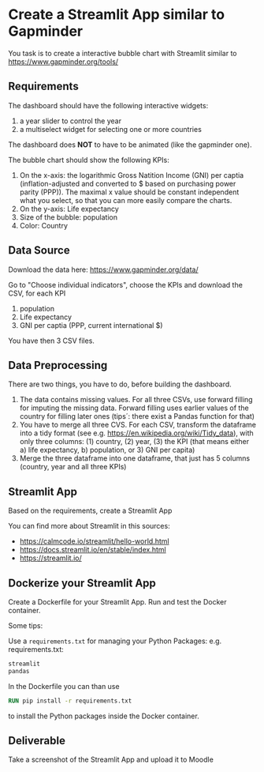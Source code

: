 
# Create a Streamlit App similar to Gapminder

You task is to create a interactive bubble chart with Streamlit similar to https://www.gapminder.org/tools/ 

## Requirements

The dashboard should have the following interactive widgets:
1. a year slider to control the year
2. a multiselect widget for selecting one or more countries

The dashboard does **NOT** to have to be animated (like the gapminder one).

The bubble chart should show the following KPIs:
1. On the x-axis: the logarithmic Gross Natition Income (GNI) per captia (inflation-adjusted and converted to $ based on purchasing power parity (PPP)). The maximal x value should be constant independent what you select, so that you can more easily compare the charts.
2. On the y-axis: Life expectancy
3. Size of the bubble: population
4. Color: Country

## Data Source

Download the data here: https://www.gapminder.org/data/

Go to "Choose individual indicators", choose the KPIs and download the CSV, for each KPI
1. population
2. Life expectancy
3. GNI per captia (PPP, current international $)

You have then 3 CSV files.

## Data Preprocessing

There are two things, you have to do, before building the dashboard. 
1. The data contains missing values. For all three CSVs, use forward filling for imputing the missing data. Forward filling uses earlier values of the country for filling later ones (tips´: there exist a Pandas function for that)
2. You have to merge all three CVS. For each CSV, transform the dataframe into a tidy format (see e.g. https://en.wikipedia.org/wiki/Tidy_data), with only three columns: (1) country, (2) year, (3) the KPI (that means either a) life expectancy, b) population, or 3) GNI per capita)
3. Merge the three dataframe into one dataframe, that just has 5 columns (country, year and all three KPIs)


## Streamlit App

Based on the requirements, create a Streamlit App

You can find more about Streamlit in this sources:
- https://calmcode.io/streamlit/hello-world.html
- https://docs.streamlit.io/en/stable/index.html
- https://streamlit.io/ 

## Dockerize your Streamlit App

Create a Dockerfile for your Streamlit App. Run and test the Docker container.

Some tips:

Use a `requirements.txt` for managing your Python Packages:
e.g. requirements.txt:
```txt
streamlit
pandas
```

In the Dockerfile you can than use 
```dockerfile
RUN pip install -r requirements.txt
```
to install the Python packages inside the Docker container.

## Deliverable

Take a screenshot of the Streamlit App and upload it to Moodle
